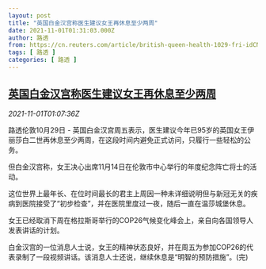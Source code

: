 ```yaml
---
layout: post
title: "英国白金汉宫称医生建议女王再休息至少两周"
date: 2021-11-01T01:31:03.000Z
author: 路透
from: https://cn.reuters.com/article/british-queen-health-1029-fri-idCNKBS2HM0SY
tags: [ 路透 ]
categories: [ 路透 ]
---
```

<!--1635730263000-->
[英国白金汉宫称医生建议女王再休息至少两周](https://cn.reuters.com/article/british-queen-health-1029-fri-idCNKBS2HM0SY)
------

<div>
<div><i>2021-11-01T01:07:36Z</i></div><p>路透伦敦10月29日 - 英国白金汉宫周五表示，医生建议今年已95岁的英国女王伊丽莎白二世再休息至少两周，在这段时间内避免正式访问，只履行一些轻松的公务。</p><p>但白金汉宫称，女王决心出席11月14日在伦敦市中心举行的年度纪念阵亡将士的活动。</p><p>这位世界上最年长、在位时间最长的君主上周因一种未详细说明但与新冠无关的疾病到医院接受了“初步检查”，并在医院里度过一夜，随后一直在温莎城堡休息。</p><p>女王已经取消下周在格拉斯哥举行的COP26气候变化峰会上，亲自向各国领导人发表讲话的计划。</p><p>白金汉宫的一位消息人士说，女王的精神状态良好，并在周五为参加COP26的代表录制了一段视频讲话。该消息人士还说，继续休息是“明智的预防措施”。(完)</p>
</div>
